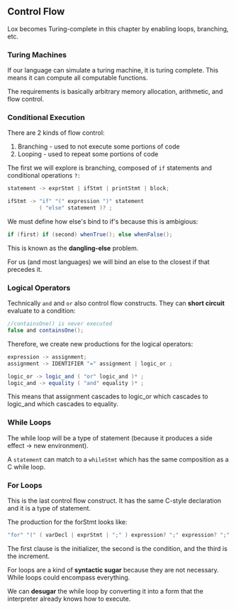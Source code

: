 ## Control Flow

Lox becomes Turing-complete in this chapter by enabling loops, branching, etc.

### Turing Machines

If our language can simulate a turing machine, it is turing complete. This means it can compute all computable functions.

The requirements is basically arbitrary memory allocation, arithmetic, and flow control.

### Conditional Execution

There are 2 kinds of flow control:
1. Branching - used to not execute some portions of code
2. Looping - used to repeat some portions of code

The first we will explore is branching, composed of `if` statements and conditional operations `?:`

```Java
statement -> exprStmt | ifStmt | printStmt | block;

ifStmt -> "if" "(" expression ")" statement
          ( "else" statement )? ;
```

We must define how else's bind to if's because this is ambigious:
```Java
if (first) if (second) whenTrue(); else whenFalse();
```

This is known as the **dangling-else** problem.

For us (and most languages) we will bind an else to the closest if that precedes it.

### Logical Operators

Technically `and` and `or` also control flow constructs. They can **short circuit** evaluate to a condition:
```Java
//containsOne() is never executed
false and containsOne();
```

Therefore, we create new productions for the logical operators:

```Java
expression -> assignment;
assignment -> IDENTIFIER "=" assignment | logic_or ;

logic_or -> logic_and ( "or" logic_and )* ;
logic_and -> equality ( "and" equality )* ;
```

This means that assignment cascades to logic_or which cascades to logic_and which cascades to equality.

### While Loops

The while loop will be a type of statement (because it produces a side effect -> new environment).

A `statement` can match to a `whileStmt` which has the same composition as a C while loop.

### For Loops

This is the last control flow construct. It has the same C-style declaration and it is a type of statement.

The production for the forStmt looks like:

```Java
"for" "(" ( varDecl | exprStmt | ";" ) expression? ";" expression? ";" ")" statement ;
```

The first clause is the initializer, the second is the condition, and the third is the increment.

For loops are a kind of **syntactic sugar** because they are not necessary. While loops could encompass everything.

We can **desugar** the while loop by converting it into a form that the interpreter already knows how to execute.